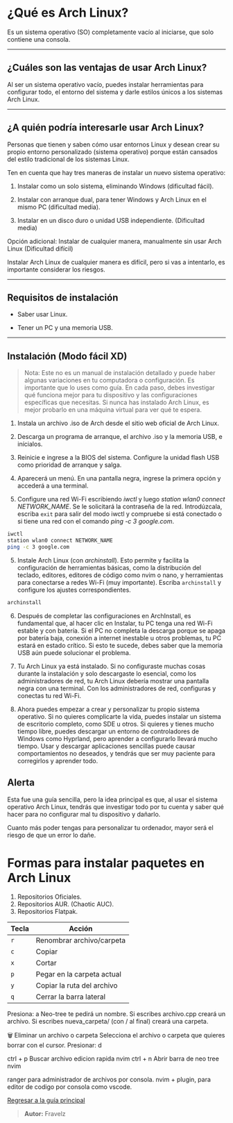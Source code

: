# ¿Qué es Arch Linux?

Es un sistema operativo (SO) completamente vacío al iniciarse, que solo contiene una consola.

---

## ¿Cuáles son las ventajas de usar Arch Linux?

Al ser un sistema operativo vacío, puedes instalar herramientas para configurar todo, el entorno del sistema y darle estilos únicos a los sistemas Arch Linux.

---

## ¿A quién podría interesarle usar Arch Linux?

Personas que tienen y saben cómo usar entornos Linux y desean crear su propio entorno personalizado (sistema operativo) porque están cansados ​​del estilo tradicional de los sistemas Linux.

Ten en cuenta que hay tres maneras de instalar un nuevo sistema operativo:

1. Instalar como un solo sistema, eliminando Windows (dificultad fácil).

2. Instalar con arranque dual, para tener Windows y Arch Linux en el mismo PC (dificultad media).

3. Instalar en un disco duro o unidad USB independiente. (Dificultad media)

Opción adicional: Instalar de cualquier manera, manualmente sin usar Arch Linux
(Dificultad difícil)

Instalar Arch Linux de cualquier manera es difícil, pero si vas a intentarlo, es importante considerar los riesgos.

---

## Requisitos de instalación

* Saber usar Linux.

* Tener un PC y una memoria USB.

---

## Instalación (Modo fácil XD)

> Nota: Este no es un manual de instalación detallado y puede haber algunas variaciones en tu computadora o configuración. Es importante que lo uses como guía. En cada paso, debes investigar qué funciona mejor para tu dispositivo y las configuraciones específicas que necesitas. Si nunca has instalado Arch Linux, es mejor probarlo en una máquina virtual para ver qué te espera.

1. Instala un archivo .iso de Arch desde el sitio web oficial de Arch Linux.

2. Descarga un programa de arranque, el archivo .iso y la memoria USB, e inícialos.

3. Reinicie e ingrese a la BIOS del sistema. Configure la unidad flash USB como prioridad de arranque y salga.

4. Aparecerá un menú. En una pantalla negra, ingrese la primera opción y accederá a una terminal.

5. Configure una red Wi-Fi escribiendo *iwctl* y luego *station wlan0 connect NETWORK_NAME*. Se le solicitará la contraseña de la red. Introdúzcala, escriba `exit` para salir del modo iwctl y compruebe si está conectado o si tiene una red con el comando *ping -c 3 google.com*.

``` sh
iwctl
station wlan0 connect NETWORK_NAME
ping -c 3 google.com
```

5. Instale Arch Linux (con *archinstall*). Esto permite y facilita la configuración de herramientas básicas, como la distribución del teclado, editores, editores de código como nvim o nano, y herramientas para conectarse a redes Wi-Fi (muy importante). Escriba `archinstall` y configure los ajustes correspondientes.

``` sh
archinstall
```

6. Después de completar las configuraciones en ArchInstall, es fundamental que, al hacer clic en Instalar, tu PC tenga una red Wi-Fi estable y con batería. Si el PC no completa la descarga porque se apaga por batería baja, conexión a internet inestable u otros problemas, tu PC estará en estado crítico. Si esto te sucede, debes saber que la memoria USB aún puede solucionar el problema.

7. Tu Arch Linux ya está instalado. Si no configuraste muchas cosas durante la instalación y solo descargaste lo esencial, como los administradores de red, tu Arch Linux debería mostrar una pantalla negra con una terminal. Con los administradores de red, configuras y conectas tu red Wi-Fi.

8. Ahora puedes empezar a crear y personalizar tu propio sistema operativo. Si no quieres complicarte la vida, puedes instalar un sistema de escritorio completo, como SDE u otros. Si quieres y tienes mucho tiempo libre, puedes descargar un entorno de controladores de Windows como Hyprland, pero aprender a configurarlo llevará mucho tiempo. Usar y descargar aplicaciones sencillas puede causar comportamientos no deseados, y tendrás que ser muy paciente para corregirlos y aprender todo.

## Alerta

Esta fue una guía sencilla, pero la idea principal es que, al usar el sistema operativo Arch Linux, tendrás que investigar todo por tu cuenta y saber qué hacer para no configurar mal tu dispositivo y dañarlo.

Cuanto más poder tengas para personalizar tu ordenador, mayor será el riesgo de que un error lo dañe.

# Formas para instalar paquetes en Arch Linux

1. Repositorios Oficiales.
2. Repositorios AUR. (Chaotic AUC).
3. Repositorios Flatpak.

| Tecla | Acción                     |
| ----- | -------------------------- |
| `r`   | Renombrar archivo/carpeta  |
| `c`   | Copiar                     |
| `x`   | Cortar                     |
| `p`   | Pegar en la carpeta actual |
| `y`   | Copiar la ruta del archivo |
| `q`   | Cerrar la barra lateral    |

Presiona:
a
Neo-tree te pedirá un nombre.
Si escribes archivo.cpp creará un archivo.
Si escribes nueva_carpeta/ (con / al final) creará una carpeta.

🗑️ Eliminar un archivo o carpeta
Selecciona el archivo o carpeta que quieres borrar con el cursor.
Presionar: d

ctrl + p Buscar archivo edicion rapida nvim
ctrl + n Abrir barra de neo tree nvim

ranger para administrador de archivos por consola.
nvim + plugin, para editor de codigo por consola como vscode.

[Regresar a la guía principal](./../readme.md)

> **Autor:** Fravelz
